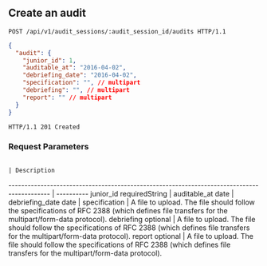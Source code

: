 ## Create an audit

```http
POST /api/v1/audit_sessions/:audit_session_id/audits HTTP/1.1
```

```json
{
  "audit": {
    "junior_id": 1,
    "auditable_at": "2016-04-02",
    "debriefing_date": "2016-04-02",
    "specification": "", // multipart
    "debriefing": "", // multipart
    "report": "" // multipart
  }
}
```

```http
HTTP/1.1 201 Created
```

### Request Parameters

                                                                                            | Description
------------------------------------------------------------------------------------------- | ----------
junior_id    <span class="label">required</span><span class="details">String</span>         |
auditable_at <span class="details">date</span>                                          |
debriefing_date <span class="details">date</span> |
specification <span class="details"></span>  | A file to upload. The file should follow the specifications of RFC 2388 (which defines file transfers for the multipart/form-data protocol).
debriefing <span class="details">optional</span> | A file to upload. The file should follow the specifications of RFC 2388 (which defines file transfers for the multipart/form-data protocol).
report <span class="details">optional</span> | A file to upload. The file should follow the specifications of RFC 2388 (which defines file transfers for the multipart/form-data protocol).
